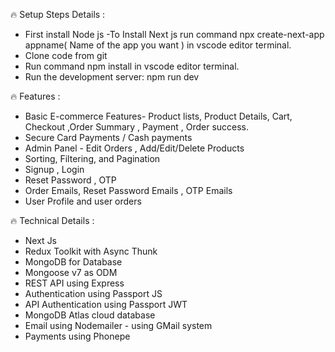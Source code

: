 🔥 Setup Steps Details :
- First install Node js
-To Install Next js run command npx create-next-app appname( Name of the app you want ) in vscode editor terminal.
- Clone code from git
- Run command npm install in vscode editor terminal.
- Run the development server:
npm run dev


🔥 Features :
- Basic E-commerce Features- Product lists, Product Details, Cart, Checkout ,Order Summary , Payment , Order success.
- Secure Card Payments / Cash payments
- Admin Panel - Edit Orders ,  Add/Edit/Delete Products
- Sorting, Filtering, and Pagination
- Signup , Login 
- Reset Password , OTP
- Order Emails, Reset Password Emails , OTP Emails
- User Profile and user orders

🔥 Technical Details :
- Next Js
- Redux Toolkit with Async Thunk
- MongoDB for Database
- Mongoose v7 as ODM
- REST API using Express
- Authentication using Passport JS
- API Authentication using Passport JWT
- MongoDB Atlas cloud database
- Email using Nodemailer - using GMail system
- Payments using Phonepe 


